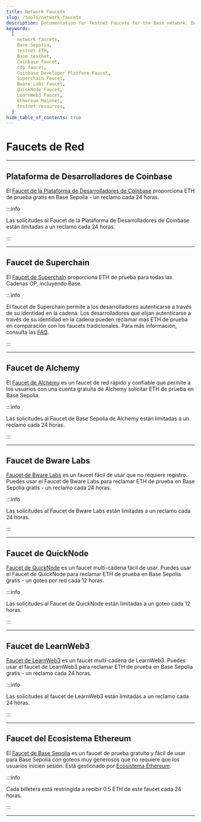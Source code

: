 ```yaml
---
title: Network Faucets
slug: /tools/network-faucets
description: Documentation for Testnet Faucets for the Base network. Details how to obtain Base testnet ETH.
keywords:
  [
    network faucets,
    Base Sepolia,
    testnet ETH,
    Base testnet,
    Coinbase Faucet,
    cdp faucet,
    Coinbase Developer Platform Faucet,
    Superchain Faucet,
    Bware Labs Faucet,
    QuickNode Faucet,
    LearnWeb3 Faucet,
    Ethereum Mainnet,
    testnet resources,
  ]
hide_table_of_contents: true
---
```


# Faucets de Red

---

## Plataforma de Desarrolladores de Coinbase

El [Faucet de la Plataforma de Desarrolladores de Coinbase](https://portal.cdp.coinbase.com/products/faucet) proporciona ETH de prueba gratis en Base Sepolia - un reclamo cada 24 horas.

:::info

Las solicitudes al Faucet de la Plataforma de Desarrolladores de Coinbase están limitadas a un reclamo cada 24 horas.

:::

---

## Faucet de Superchain

El [Faucet de Superchain](https://app.optimism.io/faucet) proporciona ETH de prueba para todas las Cadenas OP, incluyendo Base.

:::info

El faucet de Superchain permite a los desarrolladores autenticarse a través de su identidad en la cadena. Los desarrolladores que elijan autenticarse a través de su identidad en la cadena pueden reclamar más ETH de prueba en comparación con los faucets tradicionales. Para más información, consulta las [FAQ](https://app.optimism.io/faucet).

:::

---

## Faucet de Alchemy

El [Faucet de Alchemy](https://basefaucet.com/) es un faucet de red rápido y confiable que permite a los usuarios con una cuenta gratuita de Alchemy solicitar ETH de prueba en Base Sepolia.

:::info

Las solicitudes al Faucet de Base Sepolia de Alchemy están limitadas a un reclamo cada 24 horas.

:::

---

## Faucet de Bware Labs

[Faucet de Bware Labs](https://bwarelabs.com/faucets) es un faucet fácil de usar que no requiere registro. Puedes usar el Faucet de Bware Labs para reclamar ETH de prueba en Base Sepolia gratis - un reclamo cada 24 horas.

:::info

Las solicitudes al Faucet de Bware Labs están limitadas a un reclamo cada 24 horas.

:::

---

## Faucet de QuickNode

[Faucet de QuickNode](https://faucet.quicknode.com/drip) es un faucet multi-cadena fácil de usar. Puedes usar el Faucet de QuickNode para reclamar ETH de prueba en Base Sepolia gratis - un goteo por red cada 12 horas.

:::info

Las solicitudes al Faucet de QuickNode están limitadas a un goteo cada 12 horas.

:::

---

## Faucet de LearnWeb3

[Faucet de LearnWeb3](https://learnweb3.io/faucets/base_sepolia) es un faucet multi-cadena de LearnWeb3. Puedes usar el faucet de LearnWeb3 para reclamar ETH de prueba en Base Sepolia gratis - un reclamo cada 24 horas.

:::info

Las solicitudes al faucet de LearnWeb3 están limitadas a un reclamo cada 24 horas.

:::

---

## Faucet del Ecosistema Ethereum

El [Faucet de Base Sepolia](https://www.ethereum-ecosystem.com/faucets/base-sepolia) es un faucet de prueba gratuito y fácil de usar para Base Sepolia con goteos muy generosos que no requiere que los usuarios inicien sesión. Está gestionado por [Ecosistema Ethereum](https://www.ethereum-ecosystem.com).

:::info

Cada billetera está restringida a recibir 0.5 ETH de este faucet cada 24 horas.

:::

---